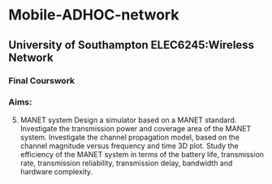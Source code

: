 # Mobile-ADHOC-network
## University of Southampton ELEC6245:Wireless Network 
### Final Courswork
### Aims:

5. MANET system
Design a simulator based on a MANET standard. Investigate the transmission power and coverage area of the
MANET system. Investigate the channel propagation model, based on the channel magnitude versus frequency
and time 3D plot. Study the efficiency of the MANET system in terms of the battery life, transmission rate,
transmission reliability, transmission delay, bandwidth and hardware complexity.
